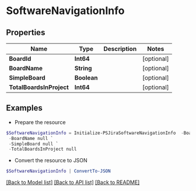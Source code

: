 # SoftwareNavigationInfo
## Properties

Name | Type | Description | Notes
------------ | ------------- | ------------- | -------------
**BoardId** | **Int64** |  | [optional] 
**BoardName** | **String** |  | [optional] 
**SimpleBoard** | **Boolean** |  | [optional] 
**TotalBoardsInProject** | **Int64** |  | [optional] 

## Examples

- Prepare the resource
```powershell
$SoftwareNavigationInfo = Initialize-PSJiraSoftwareNavigationInfo  -BoardId null `
 -BoardName null `
 -SimpleBoard null `
 -TotalBoardsInProject null
```

- Convert the resource to JSON
```powershell
$SoftwareNavigationInfo | ConvertTo-JSON
```

[[Back to Model list]](../README.md#documentation-for-models) [[Back to API list]](../README.md#documentation-for-api-endpoints) [[Back to README]](../README.md)


